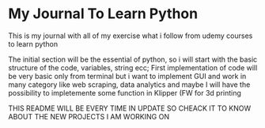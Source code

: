 # My Journal To Learn Python
 This is my journal with all of my exercise what i follow from udemy courses to learn python

 The initial section will be the essential of python, so i will start with the basic structure of the code, variables, string ecc;
 First implementation of code will be very basic only from terminal but i want to implement GUI and work in many category like web scraping, data analytics and maybe I will have the possibility to impletemente some function in Klipper (FW for 3d printing

 THIS README WILL BE EVERY TIME IN UPDATE SO CHEACK IT TO KNOW ABOUT THE NEW PROJECTS I AM WORKING ON
